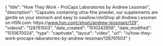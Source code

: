 {
    "title": "How They Work - ProCaps Laboratories by Andrew Lessman",
    "description": "Capsules containing ultra-fine powder, our supplements are gentle on your stomach and easy to swallow.\n\nShop all Andrew Lessman on HSN.com: https:\/\/www.hsn.com\/shop\/andrew-lessman\/129",
    "videoid": "128761503",
    "date_created": "1510242958",
    "date_modified": "1510670024",
    "type": "captivate",
    "layout": "video",
    "url": "\/v\/how-they-work-procaps-laboratories-by-andrew-lessman\/128761503"
}